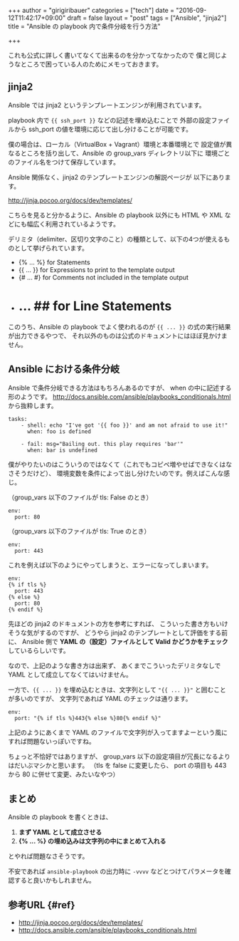 +++
author = "girigiribauer"
categories = ["tech"]
date = "2016-09-12T11:42:17+09:00"
draft = false
layout = "post"
tags = ["Ansible", "jinja2"]
title = "Ansible の playbook 内で条件分岐を行う方法"

+++

これも公式に詳しく書いてなくて出来るのを分かってなかったので
僕と同じようなところで困っている人のためにメモっておきます。

## jinja2

Ansible では jinja2 というテンプレートエンジンが利用されています。

playbook 内で `{{ ssh_port }}` などの記述を埋め込むことで
外部の設定ファイルから ssh_port の値を環境に応じて出し分けることが可能です。

僕の場合は、ローカル（VirtualBox + Vagrant）環境と本番環境とで
設定値が異なるところを括り出して、Ansible の group_vars ディレクトリ以下に
環境ごとのファイル名をつけて保存しています。

Ansible 関係なく、jinja2 のテンプレートエンジンの解説ページが
以下にあります。

<http://jinja.pocoo.org/docs/dev/templates/>

こちらを見ると分かるように、Ansible の playbook 以外にも
HTML や XML などにも幅広く利用されているようです。

デリミタ（delimiter、区切り文字のこと）の種類として、以下の4つが使えるものとして挙げられています。

* {% ... %} for Statements
* {{ ... }} for Expressions to print to the template output
* {# ... #} for Comments not included in the template output
* #  ... ## for Line Statements

このうち、Ansible の playbook でよく使われるのが `{{ ... }}` の式の実行結果が出力できるやつで、
それ以外のものは公式のドキュメントにはほぼ見かけません。



## Ansible における条件分岐

Ansible で条件分岐できる方法はもちろんあるのですが、
when の中に記述する形のようです。
<http://docs.ansible.com/ansible/playbooks_conditionals.html> から抜粋します。

	tasks:
	    - shell: echo "I've got '{{ foo }}' and am not afraid to use it!"
	      when: foo is defined
	
	    - fail: msg="Bailing out. this play requires 'bar'"
	      when: bar is undefined

僕がやりたいのはこういうのではなくて（これでもコピペ増やせばできなくはなさそうだけど）、
環境変数を条件によって出し分けたいのです。例えばこんな感じ。

（group_vars 以下のファイルが tls: False のとき）

	env:
	  port: 80

（group_vars 以下のファイルが tls: True のとき）

	env:
	  port: 443

これを例えば以下のようにやってしまうと、エラーになってしまいます。

	env:
	{% if tls %}
	  port: 443
	{% else %}
	  port: 80
	{% endif %}

先ほどの jinja2 のドキュメントの方を参考にすれば、
こういった書き方もいけそうな気がするのですが、
どうやら jinja2 のテンプレートとして評価をする前に、
Ansible 側で **YAML の（設定）ファイルとして Valid かどうかをチェック** しているらしいです。

なので、上記のような書き方は出来ず、
あくまでこういったデリミタなしで YAML として成立してなくてはいけません。

一方で、`{{ ... }}` を埋め込むときは、文字列として `"{{ ... }}"` と囲むことが多いのですが、
文字列であれば YAML のチェックは通ります。

	env:
	  port: "{% if tls %}443{% else %}80{% endif %}"

上記のようにあくまで YAML のファイルで文字列が入ってますよーという風にすれば問題ないっぽいですね。

ちょっと不恰好ではありますが、
group_vars 以下の設定項目が冗長になるよりはだいぶマシかと思います。
（tls を false に変更したら、 port の項目も 443 から 80 に併せて変更、みたいなやつ）



## まとめ

Ansible の playbook を書くときは、

1. **まず YAML として成立させる**
2. **{% ... %} の埋め込みは文字列の中にまとめて入れる**

とやれば問題なさそうです。

不安であれば `ansible-playbook` の出力時に `-vvvv` などとつけてパラメータを確認すると良いかもしれません。



## 参考URL {#ref}

* <http://jinja.pocoo.org/docs/dev/templates/>
* <http://docs.ansible.com/ansible/playbooks_conditionals.html>
